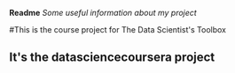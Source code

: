 **Readme**
*Some useful information about my project*

#This is the course project for The Data Scientist's Toolbox
## It's the datasciencecoursera project

